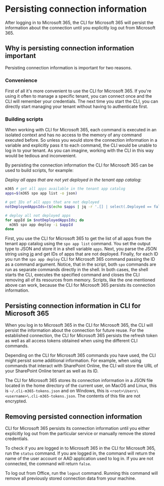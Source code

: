 # Persisting connection information

After logging in to Microsoft 365, the CLI for Microsoft 365 will persist the information about the connection until you explicitly log out from Microsoft 365.

## Why is persisting connection information important

Persisting connection information is important for two reasons.

### Convenience

First of all it's more convenient to use the CLI for Microsoft 365. If you're using it often to manage a specific tenant, you can connect once and the CLI will remember your credentials. The next time you start the CLI, you can directly start managing your tenant without having to authenticate first.

### Building scripts

When working with CLI for Microsoft 365, each command is executed in an isolated context and has no access to the memory of any command executed before. So unless you would store the connection information in a variable and explicitly pass it to each command, the CLI would be unable to log in to your tenant. As you can imagine, working with the CLI in this way would be tedious and inconvenient.

By persisting the connection information the CLI for Microsoft 365 can be used to build scripts, for example:

_Deploy all apps that are not yet deployed in the tenant app catalog:_

```sh
m365 # get all apps available in the tenant app catalog
apps=$(m365 spo app list -o json)

# get IDs of all apps that are not deployed
notDeployedAppsIds=($(echo $apps | jq -r '.[] | select(.Deployed == false) | {ID} | .[]'))

# deploy all not deployed apps
for appId in $notDeployedAppsIds; do
  m365 spo app deploy -i $appId
done
```

First, you use the CLI for Microsoft 365 to get the list of all apps from the tenant app catalog using the `spo app list` command. You set the output type to JSON and store it in a shell variable `apps`. Next, you parse the JSON string using [jq](https://stedolan.github.io/jq/) and get IDs of apps that are not deployed. Finally, for each ID you run the `spo app deploy` CLI for Microsoft 365 command passing the ID as a command argument. Notice, that in the script, both `spo` commands are run as separate commands directly in the shell. In both cases, the shell starts the CLI, executes the specified command and closes the CLI removing all of its resources from memory. Scripts, like the one mentioned above can work, because the CLI for Microsoft 365 persists its connection information.

## Persisting connection information in CLI for Microsoft 365

When you log in to Microsoft 365 in the CLI for Microsoft 365, the CLI will persist the information about the connection for future reuse. For the established connection, the CLI for Microsoft 365 persists the refresh token as well as all access tokens obtained when using the different CLI commands.

Depending on the CLI for Microsoft 365 commands you have used, the CLI might persist some additional information. For example, when using commands that interact with SharePoint Online, the CLI will store the URL of your SharePoint Online tenant as well as its ID.

The CLI for Microsoft 365 stores its connection information in a JSON file located in the home directory of the current user, on MacOS and Linux, this is `~/.cli-m365-tokens.json` and on Windows, this is `<root>\Users\<username>\.cli-m365-tokens.json`. The contents of this file are not encrypted.

## Removing persisted connection information

CLI for Microsoft 365 persists its connection information until you either explicitly log out from the particular service or manually remove the stored credentials.

To check if you are logged in to Microsoft 365 in the CLI for Microsoft 365, run the `status` command. If you are logged in, the command will return the name of the user account or AAD application used to log in. If you are not connected, the command will return `false`.

To log out from Office, run the `logout` command. Running this command will remove all previously stored connection data from your machine.
